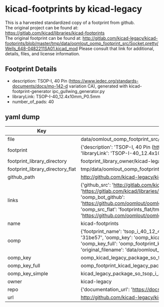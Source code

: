 # kicad-footprints by kicad-legacy  
This is a harvested standardized copy of a footprint from github.  
The original project can be found at:  
https://gitlab.com/kicad/libraries/kicad-footprints  
The original footprint can be found at:
http://gitlab.com/kicad-legacy/kicad-footprints/blob/master/tmp/data/oomlout_oomp_footprint_src/Socket.pretty/Wells_648-0482211SA01.kicad_mod
Please consult that link for additional, details, files, and license information.  
## Footprint Details
* description: TSOP-I, 40 Pin (https://www.jedec.org/standards-documents/docs/mo-142-d variation CA), generated with kicad-footprint-generator ipc_gullwing_generator.py  
* libraryLink: TSOP-I-40_12.4x10mm_P0.5mm  
* number_of_pads: 40  
## yaml dump  
| Key | Value |  
| --- | --- |  
| file | data/oomlout_oomp_footprint_src/kicad-footprints/Package_SO.pretty/TSOP-I-40_12.4x10mm_P0.5mm.kicad_mod |  
| footprint | {'description': 'TSOP-I, 40 Pin (https://www.jedec.org/standards-documents/docs/mo-142-d variation CA), generated with kicad-footprint-generator ipc_gullwing_generator.py', 'libraryLink': 'TSOP-I-40_12.4x10mm_P0.5mm', 'number_of_pads': 40} |  
| footprint_library_directory | footprint_library_owner/kicad-legacy_kicad-footprints |  
| footprint_library_directory_flat | tmp/data/oomlout_oomp_footprint_src/footprints_flat/kicad_legacy_package_so_tsop_i_40_12_4x10mm_p0_5mm/working |  
| github_path | http://github.com/kicad-legacy/kicad-footprints/blob/master/tmp/data/oomlout_oomp_footprint_src/Package_SO.pretty/TSOP-I-40_12.4x10mm_P0.5mm.kicad_mod |  
| links | {'github_src': 'http://gitlab.com/kicad-legacy/kicad-footprints/blob/master/tmp/data/oomlout_oomp_footprint_src/Socket.pretty/Wells_648-0482211SA01.kicad_mod', 'github_src_repo': 'https://gitlab.com/kicad/libraries/kicad-footprints', 'oomp_bot': 'tmp/data/oomlout_oomp_footprint_src/footprints/kicad_legacy_package_so_tsop_i_40_12_4x10mm_p0_5mm/working', 'oomp_bot_github': 'https://github.com/oomlout/oomlout_oomp_footprint_bot/tree/main/tmp/data/oomlout_oomp_footprint_src/footprints/kicad_legacy_package_so_tsop_i_40_12_4x10mm_p0_5mm/working', 'oomp_src_flat': 'footprints_flat/tmp/data/oomlout_oomp_footprint_src/footprints_flat/kicad_legacy_package_so_tsop_i_40_12_4x10mm_p0_5mm/working', 'oomp_src_flat_github': 'https://github.com/oomlout/oomlout_oomp_footprint_src/tree/main/tmp/data/oomlout_oomp_footprint_src/footprints_flat/kicad_legacy_package_so_tsop_i_40_12_4x10mm_p0_5mm/working'} |  
| name | kicad-footprints |  
| oomp | {'footprint_name': 'tsop_i_40_12_4x10mm_p0_5mm', 'library_name': 'package_so', 'md5': '31be57fe4d3edfbf42debdcb1c50c2cc', 'md5_10': '31be57fe4d', 'md5_5': '31be5', 'md5_6': '31be57', 'oomp_key': 'oomp_kicad_legacy_package_so_tsop_i_40_12_4x10mm_p0_5mm', 'oomp_key_extra': 'oomp_footprint_kicad_legacy_package_so_tsop_i_40_12_4x10mm_p0_5mm', 'oomp_key_full': 'oomp_footprint_kicad_legacy_package_so_tsop_i_40_12_4x10mm_p0_5mm_31be57', 'oomp_key_simple': 'kicad_legacy_package_so_tsop_i_40_12_4x10mm_p0_5mm', 'original_filename': 'data/oomlout_oomp_footprint_src/kicad-footprints/Package_SO.pretty/TSOP-I-40_12.4x10mm_P0.5mm.kicad_mod', 'owner_name': 'kicad_legacy'} |  
| oomp_key | oomp_kicad_legacy_package_so_tsop_i_40_12_4x10mm_p0_5mm |  
| oomp_key_full | oomp_footprint_kicad_legacy_package_so_tsop_i_40_12_4x10mm_p0_5mm |  
| oomp_key_simple | kicad_legacy_package_so_tsop_i_40_12_4x10mm_p0_5mm |  
| owner | kicad-legacy |  
| repo | {'documentation_url': 'https://docs.github.com/rest/repos/repos#get-a-repository', 'message': 'Not Found'} |  
| url | http://github.com/kicad-legacy/kicad-footprints |  

